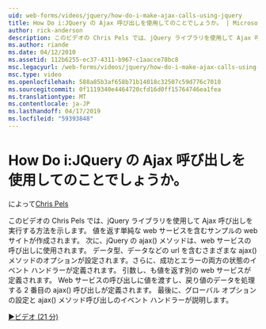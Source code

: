 ```yaml
---
uid: web-forms/videos/jquery/how-do-i-make-ajax-calls-using-jquery
title: How Do i:JQuery の Ajax 呼び出しを使用してのことでしょうか。 | Microsoft Docs
author: rick-anderson
description: このビデオの Chris Pels では、jQuery ライブラリを使用して Ajax 呼び出しを実行する方法を示します。 返す単純な web サービスを含むサンプルの web サイトを作成しています.
ms.author: riande
ms.date: 04/12/2010
ms.assetid: 112b6255-ec37-4311-b967-c1aacce78bc8
msc.legacyurl: /web-forms/videos/jquery/how-do-i-make-ajax-calls-using-jquery
msc.type: video
ms.openlocfilehash: 588a85b3af658b71b14018c32507c59d776c7010
ms.sourcegitcommit: 0f1119340e4464720cfd16d0ff15764746ea1fea
ms.translationtype: MT
ms.contentlocale: ja-JP
ms.lasthandoff: 04/17/2019
ms.locfileid: "59393848"
---
```

# <a name="how-do-i-make-ajax-calls-using-jquery"></a>How Do i:JQuery の Ajax 呼び出しを使用してのことでしょうか。

によって[Chris Pels](https://twitter.com/chrispels)

このビデオの Chris Pels では、jQuery ライブラリを使用して Ajax 呼び出しを実行する方法を示します。 値を返す単純な web サービスを含むサンプルの web サイトが作成されます。 次に、jQuery の ajax() メソッドは、web サービスの呼び出しに使用されます。 データ型、データなどの url を含むさまざまな ajax() メソッドのオプションが設定されます。さらに、成功とエラーの両方の状態のイベント ハンドラーが定義されます。 引数し、も値を返す別の web サービスが定義されます。 Web サービスの呼び出しに値を渡すし、戻り値のデータを処理する 2 番目の ajax() 呼び出しが定義されます。 最後に、グローバル オプションの設定と ajax() メソッド呼び出しのイベント ハンドラーが説明します。

[&#9654;ビデオ (21 分)](https://channel9.msdn.com/Blogs/ASP-NET-Site-Videos/how-do-i-make-ajax-calls-using-jquery)
